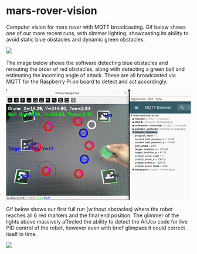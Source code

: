 # mars-rover-vision
Computer vision for mars rover with MQTT broadcasting. Gif below shows one of our more recent runs, with dimmer lighting, showcasting its ability to avoid static blue obstacles and dynamic green obstacles.

![](https://github.com/Alexander-Evans-Moncloa/mars-rover-vision/blob/main/evidence_extension.gif)

The image below shows the software detecting blue obstacles and rerouting the order of red obstacles, along with detecting a green ball and estimating the incoming angle of attack. These are all broadcasted via MQTT for the Raspberry Pi on board to detect and act accordingly.

![](https://github.com/Alexander-Evans-Moncloa/mars-rover-vision/blob/main/evidence.png)

Gif below shows our first full run (without obstacles) where the robot reaches all 6 red markers and the final end position. The glimmer of the lights above massively affected the ability to detect the ArUco code for live PID control of the robot, however even with brief glimpses it could correct itself in time.

![](https://github.com/Alexander-Evans-Moncloa/mars-rover-vision/blob/main/evidence.gif)
